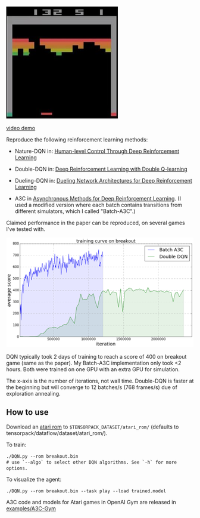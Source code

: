 ![breakout](breakout.jpg)

[video demo](https://youtu.be/o21mddZtE5Y)

Reproduce the following reinforcement learning methods:

+ Nature-DQN in:
[Human-level Control Through Deep Reinforcement Learning](http://www.nature.com/nature/journal/v518/n7540/full/nature14236.html)

+ Double-DQN in:
[Deep Reinforcement Learning with Double Q-learning](http://arxiv.org/abs/1509.06461)

+ Dueling-DQN in: [Dueling Network Architectures for Deep Reinforcement Learning](https://arxiv.org/abs/1511.06581)

+ A3C in [Asynchronous Methods for Deep Reinforcement Learning](http://arxiv.org/abs/1602.01783). (I
used a modified version where each batch contains transitions from different simulators, which I called "Batch-A3C".)

Claimed performance in the paper can be reproduced, on several games I've tested with.

![DQN](curve-breakout.png)

DQN typically took 2 days of training to reach a score of 400 on breakout game (same as the paper).
My Batch-A3C implementation only took <2 hours.
Both were trained on one GPU with an extra GPU for simulation.

The x-axis is the number of iterations, not wall time.
Double-DQN is faster at the beginning but will converge to 12 batches/s (768 frames/s) due of exploration annealing.

## How to use

Download an [atari rom](https://github.com/openai/atari-py/tree/master/atari_py/atari_roms) to
`$TENSORPACK_DATASET/atari_rom/` (defaults to tensorpack/dataflow/dataset/atari_rom/).

To train:
```
./DQN.py --rom breakout.bin
# use `--algo` to select other DQN algorithms. See `-h` for more options.
```

To visualize the agent:
```
./DQN.py --rom breakout.bin --task play --load trained.model
```

A3C code and models for Atari games in OpenAI Gym are released in [examples/A3C-Gym](../A3C-Gym)
